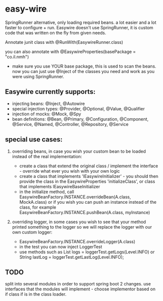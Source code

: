 # easy-wire
SpringRunner alternative, only loading required beans. a lot easier and a lot faster to configure + run.
Easywire doesn't use SpringRunner, it is custom code that was written on the fly from given needs.

Annotate junit class with 
@RunWith(EasywireRunner.class)

you can also annotate with 
@EasywireProperties(basePackage = "co.il.nmh")

- make sure you use YOUR base package, this is used to scan the beans.
now you can just use @Inject of the classes you need and work as you were using SpringRunner.

Easywire currently supports:
-------------------
- injecting beans: @Inject, @Autowire
- special injection types: @Provider, @Optional, @Value, @Qualifier
- injection of mocks: @Mock, @Spy
- bean definitions: @Bean, @Primary, @Configuration, @Component, @Service, @Named, @Controller, @Repository, @Service

special use cases:
-------------------
1. overriding beans, in case you wish your custom bean to be loaded instead of the real implementation:
	- create a class that extend the original class / implement the interface - override what ever you wish with your own logic
	- create a class that implements 'IEasywireInitializer' - you should then provide the class in the EasywireProperties 'initializeClass', or class that implements IEasywireBaseInitializer
	- in the initialize method, call EasywireBeanFactory.INSTANCE.overrideBean(A.class, MockA.class) or if you wish you can push an instance instead of the class, for example EasywireBeanFactory.INSTANCE.pushBean(A.class, myInstance)

2. overriding logger, in some cases you wish to see that your method printed something to the logger so we will replace the logger with our own custom logger:
	- EasywireBeanFactory.INSTANCE.overrideLogger(A.class)
	- in the test you can now inject LoggerTest
	- use methods such as List<String> logs = loggerTest.getLogs(Level.INFO) or String lastLog = loggerTest.getLastLog(Level.INFO);

	
TODO
-------------------
split into several modules in order to support spring boot 2 changes.
use interfaces that the modules will implement - choose implementor based on if class if is in the class loader.